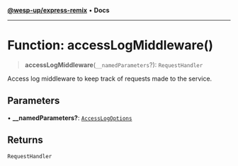 [**@wesp-up/express-remix**](../README.md) • **Docs**

***

# Function: accessLogMiddleware()

> **accessLogMiddleware**(`__namedParameters`?): `RequestHandler`

Access log middleware to keep track of requests made to the service.

## Parameters

• **\_\_namedParameters?**: [`AccessLogOptions`](../interfaces/AccessLogOptions.md)

## Returns

`RequestHandler`

